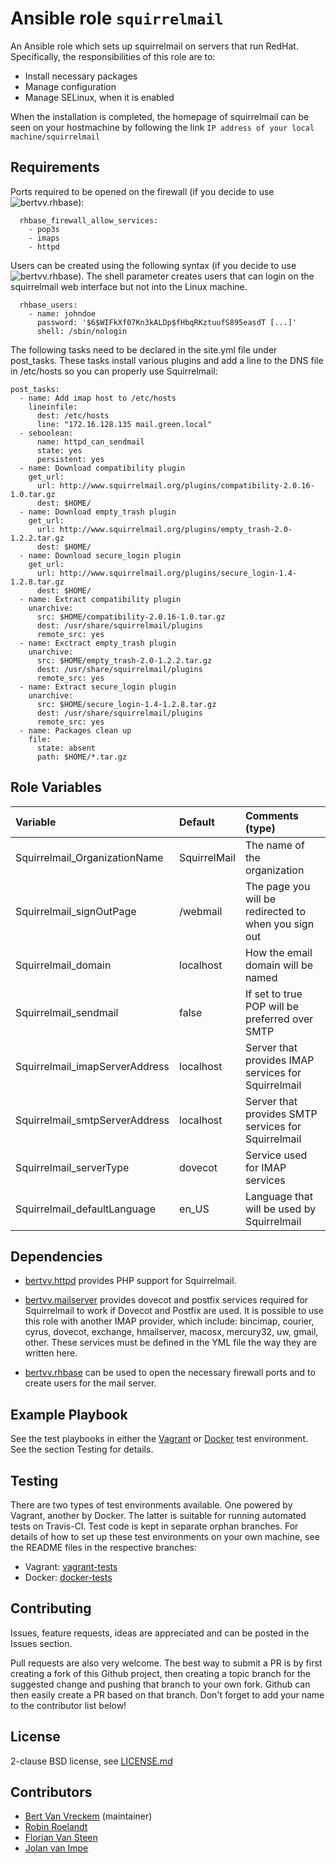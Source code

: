 # Ansible role `squirrelmail`

An Ansible role which sets up squirrelmail on servers that run RedHat. Specifically, the responsibilities of this role are to:

- Install necessary packages
- Manage configuration
- Manage SELinux, when it is enabled

When the installation is completed, the homepage of squirrelmail can be seen on your hostmachine by following the link ```IP address of your local machine/squirrelmail```

## Requirements

Ports required to be opened on the firewall (if you decide to use ![bertvv.rhbase](https://github.com/bertvv/ansible-role-rh-base)):

```
  rhbase_firewall_allow_services:
    - pop3s
    - imaps
    - httpd
```

Users can be created using the following syntax (if you decide to use ![bertvv.rhbase](https://github.com/bertvv/ansible-role-rh-base)).
The shell parameter creates users that can login on the squirrelmail web interface but not into the Linux machine.

```
  rhbase_users:
    - name: johndoe
      password: '$6$WIFkXf07Kn3kALDp$fHbqRKztuufS895easdT [...]'
      shell: /sbin/nologin
```

The following tasks need to be declared in the site.yml file under post_tasks. These tasks install various plugins and add a line to the DNS file in /etc/hosts so you can properly use Squirrelmail:

```
post_tasks:
  - name: Add imap host to /etc/hosts
    lineinfile:
      dest: /etc/hosts
      line: "172.16.128.135 mail.green.local"
  - seboolean:
      name: httpd_can_sendmail
      state: yes
      persistent: yes
  - name: Download compatibility plugin
    get_url:
      url: http://www.squirrelmail.org/plugins/compatibility-2.0.16-1.0.tar.gz
      dest: $HOME/
  - name: Download empty_trash plugin
    get_url:
      url: http://www.squirrelmail.org/plugins/empty_trash-2.0-1.2.2.tar.gz
      dest: $HOME/
  - name: Download secure_login plugin
    get_url:
      url: http://www.squirrelmail.org/plugins/secure_login-1.4-1.2.8.tar.gz
      dest: $HOME/
  - name: Extract compatibility plugin
    unarchive:
      src: $HOME/compatibility-2.0.16-1.0.tar.gz
      dest: /usr/share/squirrelmail/plugins
      remote_src: yes
  - name: Exctract empty_trash plugin
    unarchive:
      src: $HOME/empty_trash-2.0-1.2.2.tar.gz
      dest: /usr/share/squirrelmail/plugins
      remote_src: yes
  - name: Extract secure_login plugin
    unarchive:
      src: $HOME/secure_login-1.4-1.2.8.tar.gz
      dest: /usr/share/squirrelmail/plugins
      remote_src: yes
  - name: Packages clean up
    file:
      state: absent
      path: $HOME/*.tar.gz
```


## Role Variables


| Variable        | Default | Comments (type)  |
| :---            | :---    | :---             |
|Squirrelmail_OrganizationName|SquirrelMail|The name of the organization|
|Squirrelmail_signOutPage|/webmail|The page you will be redirected to when you sign out|
|Squirrelmail_domain|localhost|How the email domain will be named|
|Squirrelmail_sendmail|false|If set to true POP will be preferred over SMTP|
|Squirrelmail_imapServerAddress|localhost|Server that provides IMAP services for Squirrelmail|
|Squirrelmail_smtpServerAddress|localhost|Server that provides SMTP services for Squirrelmail|
|Squirrelmail_serverType|dovecot|Service used for IMAP services|
|Squirrelmail_defaultLanguage|en_US|Language that will be used by Squirrelmail|


## Dependencies

- [bertvv.httpd](https://github.com/bertvv/ansible-role-httpd) provides PHP support for Squirrelmail.

- [bertvv.mailserver](https://github.com/bertvv/ansible-role-mailserver) provides dovecot and postfix services required for Squirrelmail to work if Dovecot and Postfix are used. It is possible to use this role with another IMAP provider, which include: bincimap, courier, cyrus, dovecot, exchange, hmailserver, macosx, mercury32, uw, gmail, other. These services must be defined in the YML file the way they are written here.

- [bertvv.rhbase](https://github.com/bertvv/ansible-role-rh-base) can be used to open the necessary firewall ports and to create users for the mail server.


## Example Playbook

See the test playbooks in either the [Vagrant](https://github.com/bertvv/ansible-role-squirrelmail/blob/vagrant-tests/test.yml) or [Docker](https://github.com/bertvv/ansible-role-squirrelmail/blob/docker-tests/test.yml) test environment. See the section Testing for details.

## Testing

There are two types of test environments available. One powered by Vagrant, another by Docker. The latter is suitable for running automated tests on Travis-CI. Test code is kept in separate orphan branches. For details of how to set up these test environments on your own machine, see the README files in the respective branches:

- Vagrant: [vagrant-tests](https://github.com/bertvv/ansible-role-squirrelmail/tree/vagrant-tests)
- Docker: [docker-tests](https://github.com/bertvv/ansible-role-squirrelmail/tree/docker-tests)

## Contributing

Issues, feature requests, ideas are appreciated and can be posted in the Issues section.

Pull requests are also very welcome. The best way to submit a PR is by first creating a fork of this Github project, then creating a topic branch for the suggested change and pushing that branch to your own fork. Github can then easily create a PR based on that branch. Don't forget to add your name to the contributor list below!

## License

2-clause BSD license, see [LICENSE.md](LICENSE.md)

## Contributors

- [Bert Van Vreckem](https://github.com/bertvv/) (maintainer)
- [Robin Roelandt](https://github.com/RobinRoelandt)
- [Florian Van Steen](https://github.com/florianvansteen)
- [Jolan van Impe](https://github.com/jolanvanimpe)
